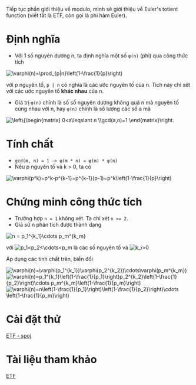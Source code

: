Tiếp tục phần giới thiệu về modulo, mình sẽ giới thiệu về Euler's totient function (viết tắt là ETF, còn gọi là phi hàm Euler).

# Định nghĩa
- Với 1 số nguyên dương n, ta định nghĩa một số `φ(n)` (phi) qua công thức tích
<img src="https://latex.codecogs.com/gif.latex?\varphi(n)=\prod_{p|n}\left(1-\frac{1}{p}\right)" title="\varphi(n)=\prod_{p|n}\left(1-\frac{1}{p}\right)" />

với p nguyên tố, `p | n` có nghĩa là các ước nguyên tố của n.
Tích này chỉ xét với các ước nguyên tố **khác nhau** của n.
- Giá trị `φ(n)` chính là số số nguyên dương không quá n mà nguyên tố cùng nhau với n, hay `φ(n)` chính là số lượng các số a mà
<img src="https://latex.codecogs.com/gif.latex?\left\{\begin{matrix}&space;0<a\leqslant&space;n&space;\\gcd(a,n)=1&space;\end{matrix}\right." title="\left\{\begin{matrix} 0<a\leqslant n \\gcd(a,n)=1 \end{matrix}\right." />

# Tính chất
- `gcd(m, n) = 1 -> φ(m * n) = φ(m) * φ(n)`
- Nếu p nguyên tố và k > 0, ta có
<img src="https://latex.codecogs.com/gif.latex?\varphi(p^k)=p^k-p^{k-1}=p^{k-1}(p-1)=p^k\left(1-\frac{1}{p}\right)" title="\varphi(p^k)=p^k-p^{k-1}=p^{k-1}(p-1)=p^k\left(1-\frac{1}{p}\right)" />

# Chứng minh công thức tích
- Trường hợp `n = 1` không xét. Ta chỉ xét `n >= 2`.
- Giả sử n phân tích được thành dạng
<img src="https://latex.codecogs.com/gif.latex?n&space;=&space;p_1^{k_1}\cdots&space;p_m^{k_m}" title="n = p_1^{k_1}\cdots p_m^{k_m}" />

với <img src="https://latex.codecogs.com/gif.latex?p_1<p_2<\cdots<p_m" title="p_1<p_2<\cdots<p_m" /> là các số nguyên tố và <img src="https://latex.codecogs.com/gif.latex?k_i>0" title="k_i>0" />

Áp dụng các tính chất trên, biển đổi

<img src="https://latex.codecogs.com/gif.latex?\varphi(n)=\varphi(p_1^{k_1})\varphi(p_2^{k_2})\cdots\varphi(p_m^{k_m})" title="\varphi(n)=\varphi(p_1^{k_1})\varphi(p_2^{k_2})\cdots\varphi(p_m^{k_m})" />
<img src="https://latex.codecogs.com/gif.latex?\varphi(n)=p_1^{k_1}\left(1-\frac{1}{p_1}\right)p_2^{k_2}\left(1-\frac{1}{p_2}\right)\cdots&space;p_m^{k_m}\left(1-\frac{1}{p_m}\right)" title="\varphi(n)=p_1^{k_1}\left(1-\frac{1}{p_1}\right)p_2^{k_2}\left(1-\frac{1}{p_2}\right)\cdots p_m^{k_m}\left(1-\frac{1}{p_m}\right)" />
<img src="https://latex.codecogs.com/gif.latex?\varphi(n)=n\left(1-\frac{1}{p_1}\right)\left(1-\frac{1}{p_2}\right)\cdots&space;\left(1-\frac{1}{p_m}\right)" title="\varphi(n)=n\left(1-\frac{1}{p_1}\right)\left(1-\frac{1}{p_2}\right)\cdots \left(1-\frac{1}{p_m}\right)" />

# Cài đặt thử
[ETF - spoj](http://vn.spoj.com/problems/ETF/)

# Tài liệu tham khảo
[ETF](https://en.wikipedia.org/wiki/Euler%27s_totient_function)
